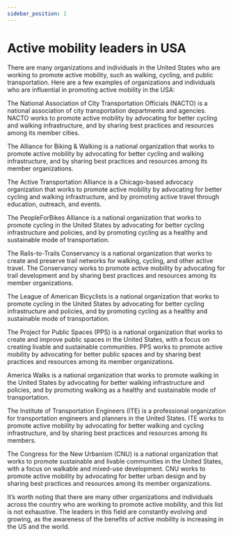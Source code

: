 ```yaml
---
sidebar_position: 1
---
```


# Active mobility leaders in USA


There are many organizations and individuals in the United States who are working to promote active mobility, such as walking, cycling, and public transportation. Here are a few examples of organizations and individuals who are influential in promoting active mobility in the USA:

The National Association of City Transportation Officials (NACTO) is a national association of city transportation departments and agencies. NACTO works to promote active mobility by advocating for better cycling and walking infrastructure, and by sharing best practices and resources among its member cities.

The Alliance for Biking & Walking is a national organization that works to promote active mobility by advocating for better cycling and walking infrastructure, and by sharing best practices and resources among its member organizations.

The Active Transportation Alliance is a Chicago-based advocacy organization that works to promote active mobility by advocating for better cycling and walking infrastructure, and by promoting active travel through education, outreach, and events.

The PeopleForBikes Alliance is a national organization that works to promote cycling in the United States by advocating for better cycling infrastructure and policies, and by promoting cycling as a healthy and sustainable mode of transportation.

The Rails-to-Trails Conservancy is a national organization that works to create and preserve trail networks for walking, cycling, and other active travel. The Conservancy works to promote active mobility by advocating for trail development and by sharing best practices and resources among its member organizations.

The League of American Bicyclists is a national organization that works to promote cycling in the United States by advocating for better cycling infrastructure and policies, and by promoting cycling as a healthy and sustainable mode of transportation.

The Project for Public Spaces (PPS) is a national organization that works to create and improve public spaces in the United States, with a focus on creating livable and sustainable communities. PPS works to promote active mobility by advocating for better public spaces and by sharing best practices and resources among its member organizations.

America Walks is a national organization that works to promote walking in the United States by advocating for better walking infrastructure and policies, and by promoting walking as a healthy and sustainable mode of transportation.

The Institute of Transportation Engineers (ITE) is a professional organization for transportation engineers and planners in the United States. ITE works to promote active mobility by advocating for better walking and cycling infrastructure, and by sharing best practices and resources among its members.

The Congress for the New Urbanism (CNU) is a national organization that works to promote sustainable and livable communities in the United States, with a focus on walkable and mixed-use development. CNU works to promote active mobility by advocating for better urban design and by sharing best practices and resources among its member organizations.

It’s worth noting that there are many other organizations and individuals across the country who are working to promote active mobility, and this list is not exhaustive. The leaders in this field are constantly evolving and growing, as the awareness of the benefits of active mobility is increasing in the US and the world.

